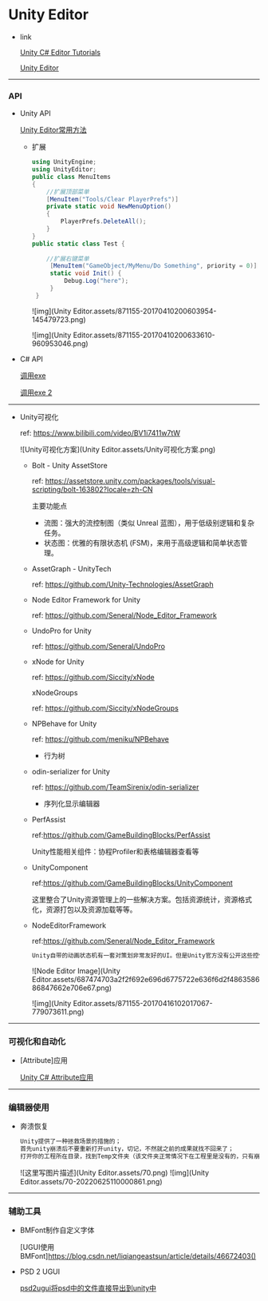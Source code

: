 # Unity Editor

* link

  [Unity C# Editor Tutorials](https://catlikecoding.com/unity/tutorials/editor/)
  
  [Unity Editor](https://blog.csdn.net/qq_33337811/category_6785901.html)



---



### API

* Unity API

  [Unity Editor常用方法](https://www.cnblogs.com/zhaoqingqing/p/3944718.html)

  * 扩展

    ``` c#
    using UnityEngine;
    using UnityEditor;
    public class MenuItems
    {
        //扩展顶部菜单
        [MenuItem("Tools/Clear PlayerPrefs")]
        private static void NewMenuOption()
        {
            PlayerPrefs.DeleteAll();
        }
    }
    public static class Test {
     
        //扩展右键菜单
         [MenuItem("GameObject/MyMenu/Do Something", priority = 0)]
         static void Init() {
             Debug.Log("here");
         }
     }
    
    ```

    ![img](Unity Editor.assets/871155-20170410200603954-145479723.png)

    ![img](Unity Editor.assets/871155-20170410200633610-960953046.png)

* C# API

  [调用exe](https://blog.csdn.net/chen_zw/article/details/7896264)

  [调用exe 2](https://www.cnblogs.com/glorey/archive/2011/03/08/1977725.html)



---



* Unity可视化

  ref: https://www.bilibili.com/video/BV1i7411w7tW

  ![Unity可视化方案](Unity Editor.assets/Unity可视化方案.png)
  
  
  
  * Bolt - Unity AssetStore
  
    ref: https://assetstore.unity.com/packages/tools/visual-scripting/bolt-163802?locale=zh-CN
  
    主要功能点
  
    * 流图：强大的流控制图（类似 Unreal 蓝图），用于低级别逻辑和复杂任务。
    * 状态图：优雅的有限状态机 (FSM)，来用于高级逻辑和简单状态管理。
  
  * AssetGraph - UnityTech
  
    ref: https://github.com/Unity-Technologies/AssetGraph
  
  * Node Editor Framework for Unity
  
    ref: https://github.com/Seneral/Node_Editor_Framework
  
  * UndoPro for Unity
  
    ref: https://github.com/Seneral/UndoPro
  
  * xNode for Unity
  
    ref: https://github.com/Siccity/xNode
  
    xNodeGroups
  
    ref: https://github.com/Siccity/xNodeGroups
  
  * NPBehave for Unity 
  
    ref: https://github.com/meniku/NPBehave
  
    * 行为树
  
  * odin-serializer for Unity
  
    ref: https://github.com/TeamSirenix/odin-serializer
  
    * 序列化显示编辑器
    
  * PerfAssist
  
    ref:https://github.com/GameBuildingBlocks/PerfAssist
  
    Unity性能相关组件：协程Profiler和表格编辑器查看等
  
  * UnityComponent 
  
    ref:https://github.com/GameBuildingBlocks/UnityComponent
  
    这里整合了Unity资源管理上的一些解决方案。包括资源统计，资源格式化，资源打包以及资源加载等等。
    
  * NodeEditorFramework
  
    ref:https://github.com/Seneral/Node_Editor_Framework
  
    ``` tex
    Unity自带的动画状态机有一套对策划非常友好的UI。但是Unity官方没有公开这些控件的api
    ```
  
    ![Node Editor Image](Unity Editor.assets/687474703a2f2f692e696d6775722e636f6d2f486358686847662e706e67.png)
  
    ![img](Unity Editor.assets/871155-20170416102017067-779073611.png)







---







### 可视化和自动化

* [Attribute]应用

  [Unity C# Attribute应用](https://blog.csdn.net/kakashi8841/article/details/41891345)





---



### 编辑器使用

* 奔溃恢复

  ``` tex
  Unity提供了一种拯救场景的措施的；
  首先unity崩溃后不要重新打开unity，切记，不然就之前的成果就找不回来了；
  打开你的工程所在目录，找到Temp文件夹（该文件夹正常情况下在工程里是没有的，只有崩溃后才出现，重新打开unity，该文件夹就会消失），在其中找到_Backupscenes文件夹，然后打开_Backupscenes文件夹，找到其中的0.backup文件，没错，就是它，将backup后缀改成a.unity，然后将文件存放到其他地方去（非Temp文件夹）。然后重新打开unity，将a.unity文件拖到unity中即可；
  ```

  ![这里写图片描述](Unity Editor.assets/70.png)
  ![img](Unity Editor.assets/70-20220625110000861.png)





---



### 辅助工具

* BMFont制作自定义字体

  [UGUI使用BMFont]https://blog.csdn.net/liqiangeastsun/article/details/46672403()



* PSD 2 UGUI

  [psd2ugui将psd中的文件直接导出到unity中](https://blog.csdn.net/woyidinghuichenggong/article/details/44566041)
